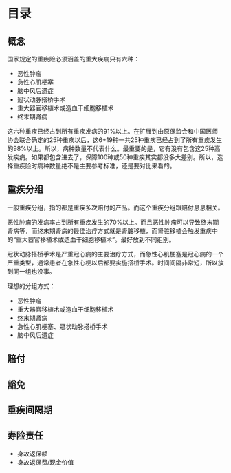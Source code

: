 # 目录

## 概念

国家规定的重疾险必须涵盖的重大疾病只有六种：
- 恶性肿瘤
- 急性心肌梗塞
- 脑中风后遗症
- 冠状动脉搭桥手术
- 重大器官移植术或造血干细胞移植术
- 终末期肾病

这六种重疾已经占到所有重疾发病的91%以上。在扩展到由原保监会和中国医师协会联合确定的25种重疾以后，这6+19种一共25种重疾已经占到了所有重疾发生的98%以上。所以，病种数量不代表什么。最重要的是，它有没有包含这25种高发疾病。如果都包含进去了，保障100种或50种重疾其实都没多大差别。所以，选择重疾险时病种数量绝不是主要参考标准，还是要对比来看的。

## 重疾分组

一般重疾分组，指的都是重疾多次赔付的产品。而这个重疾分组跟赔付息息相关。

恶性肿瘤的发病率占到所有重疾发生的70%以上。而且恶性肿瘤可以导致终末期肾病等，而终末期肾病的最佳治疗方式就是肾脏移植，而肾脏移植会触发重疾中的“重大器官移植术或造血干细胞移植术”。最好放到不同组别。

冠状动脉搭桥手术是严重冠心病的主要治疗方式，而急性心肌梗塞是冠心病的一个严重类型，通常患者在急性心梗以后都要实施搭桥手术。时间间隔非常短，所以放到同一组也没事。

理想的分组方式：
- 恶性肿瘤
- 重大器官移植术或造血干细胞移植术
- 终末期肾病
- 急性心肌梗塞、冠状动脉搭桥手术
- 脑中风后遗症

## 赔付

## 豁免

## 重疾间隔期

## 寿险责任

- 身故返保额
- 身故返保费/现金价值